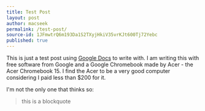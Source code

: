 ```yaml
---
title: Test Post
layout: post
author: macseek
permalink: /test-post/
source-id: 1JFmwtrQ6m193Da1S2TXyjHkiV35vrKJt600Tj72Yebc
published: true
---
```

This is just a test post using [Google Docs](https://www.google.com/docs/about/) to write with. I am writing this with free software from Google and a Google Chromebook made by Acer - the Acer Chromebook 15. I find the Acer to be a very good computer considering I paid less than $200 for it. 

I'm not the only one that thinks so: 

> this is a blockquote

